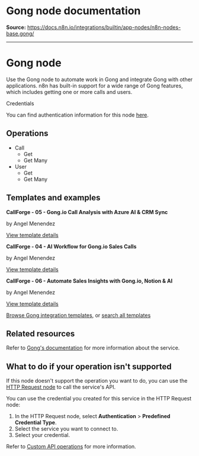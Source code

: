 # Gong node documentation

**Source:** https://docs.n8n.io/integrations/builtin/app-nodes/n8n-nodes-base.gong/

---

# Gong node

Use the Gong node to automate work in Gong and integrate Gong with other applications. n8n has built-in support for a wide range of Gong features, which includes getting one or more calls and users.

Credentials

You can find authentication information for this node [here](../../credentials/gong/).

## Operations

- Call
  - Get
  - Get Many
- User
  - Get
  - Get Many

## Templates and examples

**CallForge - 05 - Gong.io Call Analysis with Azure AI & CRM Sync**

by Angel Menendez

[View template details](https://n8n.io/workflows/3035-callforge-05-gongio-call-analysis-with-azure-ai-and-crm-sync/)

**CallForge - 04 - AI Workflow for Gong.io Sales Calls**

by Angel Menendez

[View template details](https://n8n.io/workflows/3034-callforge-04-ai-workflow-for-gongio-sales-calls/)

**CallForge - 06 - Automate Sales Insights with Gong.io, Notion & AI**

by Angel Menendez

[View template details](https://n8n.io/workflows/3036-callforge-06-automate-sales-insights-with-gongio-notion-and-ai/)

[Browse Gong integration templates](https://n8n.io/integrations/gong/), or [search all templates](https://n8n.io/workflows/)

## Related resources

Refer to [Gong's documentation](https://gong.app.gong.io/settings/api/documentation) for more information about the service.

## What to do if your operation isn't supported

If this node doesn't support the operation you want to do, you can use the [HTTP Request node](../../core-nodes/n8n-nodes-base.httprequest/) to call the service's API.

You can use the credential you created for this service in the HTTP Request node:

1. In the HTTP Request node, select **Authentication** > **Predefined Credential Type**.
2. Select the service you want to connect to.
3. Select your credential.

Refer to [Custom API operations](../../../custom-operations/) for more information.
